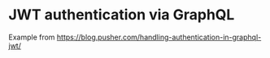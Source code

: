 # JWT authentication via GraphQL

Example from https://blog.pusher.com/handling-authentication-in-graphql-jwt/
